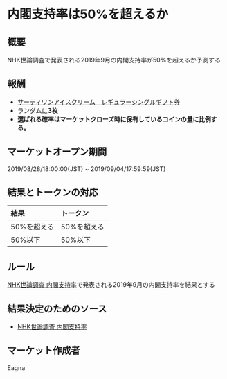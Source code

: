 # 内閣支持率は50%を超えるか
## 概要

NHK世論調査で発表される2019年9月の内閣支持率が50%を超えるか予測する

## 報酬

- [サーティワンアイスクリーム　レギュラーシングルギフト券](https://giftee.co/gifts/detail/652/sku/629)
- ランダムに**3枚**
- **選ばれる確率はマーケットクローズ時に保有しているコインの量に比例する。**

## マーケットオープン期間

2019/08/28/18:00:00(JST) ~ 2019/09/04/17:59:59(JST)

## 結果とトークンの対応

| 結果 | トークン |
|:---|:---|
| 50%を超える | 50%を超える |
| 50%以下 | 50%以下 |

## ルール

[NHK世論調査 内閣支持率](https://www.nhk.or.jp/senkyo/shijiritsu/)で発表される2019年9月の内閣支持率を結果とする

## 結果決定のためのソース

- [NHK世論調査 内閣支持率](https://www.nhk.or.jp/senkyo/shijiritsu/)

## マーケット作成者

Eagna